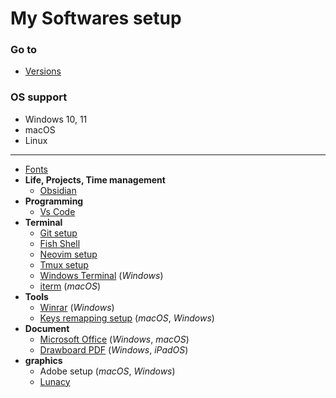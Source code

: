 # **My Softwares setup**

### **Go to**
- [Versions](./versions.json)

### **OS support**
- Windows 10, 11
- macOS
- Linux

---

- [Fonts](https://github.com/chinhchin/Fonts-setup.git)
- **Life, Projects, Time management**
    - [Obsidian](https://obsidian.md/)
- **Programming**
    - [Vs Code](https://code.visualstudio.com/)
- **Terminal**
    - [Git setup](https://github.com/chinhchin/Git-setup.git)
    - [Fish Shell](https://github.com/chinhchin/Fish-Shell-setup.git)
    - [Neovim setup](https://github.com/chinhchin/Neovim-setup.git)
    - [Tmux setup](https://github.com/chinhchin/Tmux-setup.git)
    - [Windows Terminal](https://github.com/chinhchin/Windows-Terminal-setup) (*Windows*)
    - [iterm](https://iterm2.com/) (*macOS*)
- **Tools**
    - [Winrar](https://www.win-rar.com/download.html?&L=0) (*Windows*)
    - [Keys remapping setup](https://github.com/chinhchin/Keys-remapping-setup.git) (*macOS*, *Windows*)
- **Document**
    - [Microsoft Office](https://www.office.com/) (*Windows*, *macOS*)
    - [Drawboard PDF](https://www.drawboard.com/pdf) (*Windows*, *iPadOS*)
- **graphics**
    - Adobe setup (*macOS*, *Windows*)
    - [Lunacy](https://icons8.com/lunacy)
